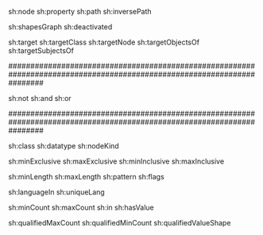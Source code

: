 sh:node
sh:property
sh:path
sh:inversePath

sh:shapesGraph
sh:deactivated

sh:target
sh:targetClass
sh:targetNode
sh:targetObjectsOf
sh:targetSubjectsOf

########################################################################################################################

sh:not
sh:and
sh:or

########################################################################################################################

sh:class
sh:datatype
sh:nodeKind

sh:minExclusive
sh:maxExclusive
sh:minInclusive
sh:maxInclusive

sh:minLength
sh:maxLength
sh:pattern
sh:flags

sh:languageIn
sh:uniqueLang

sh:minCount
sh:maxCount
sh:in
sh:hasValue

sh:qualifiedMaxCount
sh:qualifiedMinCount
sh:qualifiedValueShape
